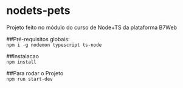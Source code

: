 # nodets-pets
Projeto feito no módulo do curso de Node+TS da plataforma B7Web

##Pré-requisitos globais:
<br>
`npm i -g nodemon typescript ts-node`

##Instalacao
<br>
`npm install`

##Para rodar o Projeto
<br>
`npm run start-dev`
